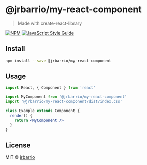 # @jrbarrio/my-react-component

> Made with create-react-library

[![NPM](https://img.shields.io/npm/v/@jrbarrio/my-react-component.svg)](https://www.npmjs.com/package/@jrbarrio/my-react-component) [![JavaScript Style Guide](https://img.shields.io/badge/code_style-standard-brightgreen.svg)](https://standardjs.com)

## Install

```bash
npm install --save @jrbarrio/my-react-component
```

## Usage

```jsx
import React, { Component } from 'react'

import MyComponent from '@jrbarrio/my-react-component'
import '@jrbarrio/my-react-component/dist/index.css'

class Example extends Component {
  render() {
    return <MyComponent />
  }
}
```

## License

MIT © [jrbarrio](https://github.com/jrbarrio)
